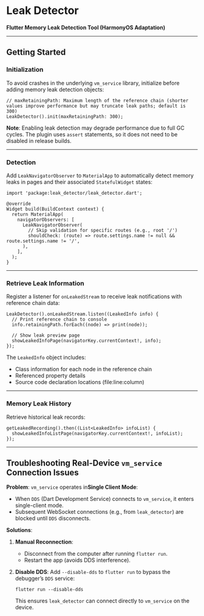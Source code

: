 # Leak Detector

**Flutter Memory Leak Detection Tool (HarmonyOS Adaptation)**

------

## Getting Started

### Initialization

To avoid crashes in the underlying `vm_service` library, initialize before adding memory leak detection objects:

```
// maxRetainingPath: Maximum length of the reference chain (shorter values improve performance but may truncate leak paths; default is 300)
LeakDetector().init(maxRetainingPath: 300);
```

**Note**: Enabling leak detection may degrade performance due to full GC cycles. The plugin uses `assert` statements, so it does not need to be disabled in release builds.

------

### Detection

Add `LeakNavigatorObserver` to `MaterialApp` to automatically detect memory leaks in pages and their associated `StatefulWidget` states:

```
import 'package:leak_detector/leak_detector.dart';

@override
Widget build(BuildContext context) {
  return MaterialApp(
    navigatorObservers: [
      LeakNavigatorObserver(
        // Skip validation for specific routes (e.g., root '/')
        shouldCheck: (route) => route.settings.name != null && route.settings.name != '/',
      ),
    ],
  );
}
```

------

### Retrieve Leak Information

Register a listener for `onLeakedStream` to receive leak notifications with reference chain data:

```
LeakDetector().onLeakedStream.listen((LeakedInfo info) {
  // Print reference chain to console
  info.retainingPath.forEach((node) => print(node));
  
  // Show leak preview page
  showLeakedInfoPage(navigatorKey.currentContext!, info);
});
```

The `LeakedInfo` object includes:

- Class information for each node in the reference chain
- Referenced property details
- Source code declaration locations (file:line:column)

------

### Memory Leak History

Retrieve historical leak records:

```
getLeakedRecording().then((List<LeakedInfo> infoList) {
  showLeakedInfoListPage(navigatorKey.currentContext!, infoList);
});
```

------

## Troubleshooting Real-Device `vm_service` Connection Issues

**Problem**:
 `vm_service` operates in ​**Single Client Mode**:

- When `DDS` (Dart Development Service) connects to `vm_service`, it enters single-client mode.
- Subsequent WebSocket connections (e.g., from `leak_detector`) are blocked until `DDS` disconnects.

**Solutions**:

1. **Manual Reconnection**:

   - Disconnect from the computer after running `flutter run`.
   - Restart the app (avoids DDS interference).

2. **Disable DDS**:
    Add `--disable-dds` to `flutter run` to bypass the debugger’s `DDS` service:

   ```
   flutter run --disable-dds
   ```

   This ensures `leak_detector` can connect directly to `vm_service` on the device.

